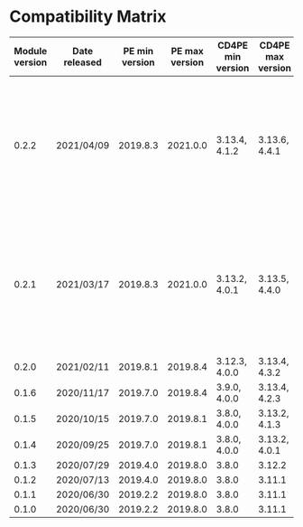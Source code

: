 # Compatibility Matrix

| Module version | Date released | PE min version | PE max version | CD4PE min version | CD4PE max version | ServiceNow min version | ServiceNow max version | Remarks |
| -------------- | ------------- | -------------- | -------------- | ----------------- | ----------------- | ---------------------- | --------------------- | ------- |
| 0.2.2 | 2021/04/09 | 2019.8.3 | 2021.0.0 | 3.13.4, 4.1.2 | 3.13.6, 4.4.1 | Orlando | Quebec | Slight bug in ServiceNow Quebec, where it creates 4 canceled change tasks upon completion of code promotion |
| 0.2.1 | 2021/03/17 | 2019.8.3 | 2021.0.0 | 3.13.2, 4.0.1 | 3.13.5, 4.4.0 | Orlando | Quebec | Slight bug in ServiceNow Quebec, where it creates 4 canceled change tasks upon completion of code promotion |
| 0.2.0 | 2021/02/11 |2019.8.1 | 2019.8.4 | 3.12.3, 4.0.0 | 3.13.4, 4.3.2 | Orlando | Paris |  |
| 0.1.6 | 2020/11/17 |2019.7.0 | 2019.8.4 | 3.9.0, 4.0.0 | 3.13.4, 4.2.3 | New York | Paris |  |
| 0.1.5 | 2020/10/15 |2019.7.0 | 2019.8.1 | 3.8.0, 4.0.0 | 3.13.2, 4.1.3 | New York | Paris |  |
| 0.1.4 | 2020/09/25 |2019.7.0 | 2019.8.1 | 3.8.0, 4.0.0 | 3.13.2, 4.0.1 | New York | Paris |  |
| 0.1.3 | 2020/07/29 |2019.4.0 | 2019.8.0 | 3.8.0 | 3.12.2 | New York | Paris |  |
| 0.1.2 | 2020/07/13 |2019.4.0 | 2019.8.0 | 3.8.0 | 3.11.1 | New York | Paris |  |
| 0.1.1 | 2020/06/30 |2019.2.2 | 2019.8.0 | 3.8.0 | 3.11.1 | Madrid | Orlando |  |
| 0.1.0 | 2020/06/30 |2019.2.2 | 2019.8.0 | 3.8.0 | 3.11.1 | Madrid | Orlando |  |